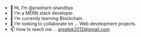 - 👋 Hi, I’m @prashant-shandilya
- 👀 I’m a MERN stack developer.
- 🌱 I’m currently learning Blockchain.
- 💞️ I’m looking to collaborate on ... Web development projects.
- 📫 How to reach me ... greatpk2012@gmail.com.

<!---
vikalp999/vikalp999 is a ✨ special ✨ repository because its `README.md` (this file) appears on your GitHub profile.
You can click the Preview link to take a look at your changes.
--->
